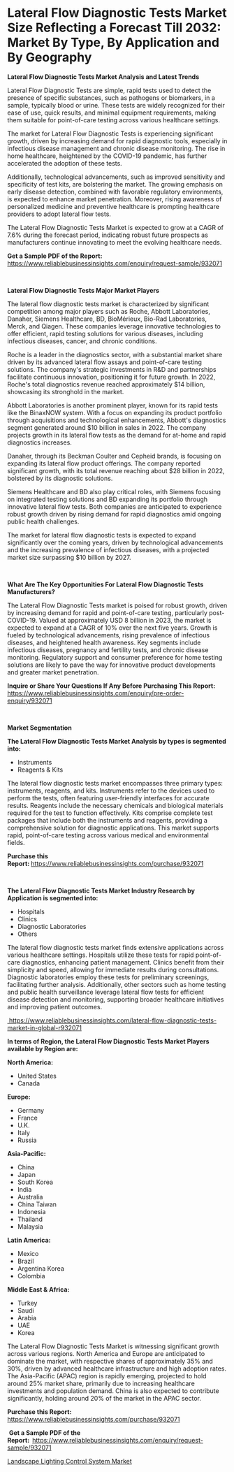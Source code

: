 <p><h1>Lateral Flow Diagnostic Tests Market Size Reflecting a Forecast Till 2032: Market By Type, By Application and By Geography</h1></p><p><strong>Lateral Flow Diagnostic Tests Market Analysis and Latest Trends</strong></p>
<p><p>Lateral Flow Diagnostic Tests are simple, rapid tests used to detect the presence of specific substances, such as pathogens or biomarkers, in a sample, typically blood or urine. These tests are widely recognized for their ease of use, quick results, and minimal equipment requirements, making them suitable for point-of-care testing across various healthcare settings. </p><p>The market for Lateral Flow Diagnostic Tests is experiencing significant growth, driven by increasing demand for rapid diagnostic tools, especially in infectious disease management and chronic disease monitoring. The rise in home healthcare, heightened by the COVID-19 pandemic, has further accelerated the adoption of these tests. </p><p>Additionally, technological advancements, such as improved sensitivity and specificity of test kits, are bolstering the market. The growing emphasis on early disease detection, combined with favorable regulatory environments, is expected to enhance market penetration. Moreover, rising awareness of personalized medicine and preventive healthcare is prompting healthcare providers to adopt lateral flow tests. </p><p>The Lateral Flow Diagnostic Tests Market is expected to grow at a CAGR of 7.6% during the forecast period, indicating robust future prospects as manufacturers continue innovating to meet the evolving healthcare needs.</p></p>
<p><strong>Get a Sample PDF of the Report:&nbsp;</strong> <a href="https://www.reliablebusinessinsights.com/enquiry/request-sample/932071?utm_campaign=2738&utm_medium=2&utm_source=Github&utm_content=ia&utm_term=21032025&utm_id=lateral-flow-diagnostic-tests">https://www.reliablebusinessinsights.com/enquiry/request-sample/932071</a></p>
<p>&nbsp;</p>
<p><strong>Lateral Flow Diagnostic Tests Major Market Players</strong></p>
<p><p>The lateral flow diagnostic tests market is characterized by significant competition among major players such as Roche, Abbott Laboratories, Danaher, Siemens Healthcare, BD, BioMérieux, Bio-Rad Laboratories, Merck, and Qiagen. These companies leverage innovative technologies to offer efficient, rapid testing solutions for various diseases, including infectious diseases, cancer, and chronic conditions.</p><p>Roche is a leader in the diagnostics sector, with a substantial market share driven by its advanced lateral flow assays and point-of-care testing solutions. The company's strategic investments in R&D and partnerships facilitate continuous innovation, positioning it for future growth. In 2022, Roche's total diagnostics revenue reached approximately $14 billion, showcasing its stronghold in the market.</p><p>Abbott Laboratories is another prominent player, known for its rapid tests like the BinaxNOW system. With a focus on expanding its product portfolio through acquisitions and technological enhancements, Abbott's diagnostics segment generated around $10 billion in sales in 2022. The company projects growth in its lateral flow tests as the demand for at-home and rapid diagnostics increases.</p><p>Danaher, through its Beckman Coulter and Cepheid brands, is focusing on expanding its lateral flow product offerings. The company reported significant growth, with its total revenue reaching about $28 billion in 2022, bolstered by its diagnostic solutions.</p><p>Siemens Healthcare and BD also play critical roles, with Siemens focusing on integrated testing solutions and BD expanding its portfolio through innovative lateral flow tests. Both companies are anticipated to experience robust growth driven by rising demand for rapid diagnostics amid ongoing public health challenges.</p><p>The market for lateral flow diagnostic tests is expected to expand significantly over the coming years, driven by technological advancements and the increasing prevalence of infectious diseases, with a projected market size surpassing $10 billion by 2027.</p></p>
<p>&nbsp;</p>
<p><strong>What Are The Key Opportunities For Lateral Flow Diagnostic Tests Manufacturers?</strong></p>
<p><p>The Lateral Flow Diagnostic Tests market is poised for robust growth, driven by increasing demand for rapid and point-of-care testing, particularly post-COVID-19. Valued at approximately USD 8 billion in 2023, the market is expected to expand at a CAGR of 10% over the next five years. Growth is fueled by technological advancements, rising prevalence of infectious diseases, and heightened health awareness. Key segments include infectious diseases, pregnancy and fertility tests, and chronic disease monitoring. Regulatory support and consumer preference for home testing solutions are likely to pave the way for innovative product developments and greater market penetration.</p></p>
<p><strong>Inquire or Share Your Questions If Any Before Purchasing This Report:</strong> <a href="https://www.reliablebusinessinsights.com/enquiry/pre-order-enquiry/932071?utm_campaign=2738&utm_medium=2&utm_source=Github&utm_content=ia&utm_term=21032025&utm_id=lateral-flow-diagnostic-tests">https://www.reliablebusinessinsights.com/enquiry/pre-order-enquiry/932071</a></p>
<p>&nbsp;</p>
<p><strong>Market Segmentation</strong></p>
<p><strong>The Lateral Flow Diagnostic Tests Market Analysis by types is segmented into:</strong></p>
<p><ul><li>Instruments</li><li>Reagents & Kits</li></ul></p>
<p><p>The lateral flow diagnostic tests market encompasses three primary types: instruments, reagents, and kits. Instruments refer to the devices used to perform the tests, often featuring user-friendly interfaces for accurate results. Reagents include the necessary chemicals and biological materials required for the test to function effectively. Kits comprise complete test packages that include both the instruments and reagents, providing a comprehensive solution for diagnostic applications. This market supports rapid, point-of-care testing across various medical and environmental fields.</p></p>
<p><strong>Purchase this Report:&nbsp;</strong><a href="https://www.reliablebusinessinsights.com/purchase/932071?utm_campaign=2738&utm_medium=2&utm_source=Github&utm_content=ia&utm_term=21032025&utm_id=lateral-flow-diagnostic-tests">https://www.reliablebusinessinsights.com/purchase/932071</a></p>
<p>&nbsp;</p>
<p><strong>The Lateral Flow Diagnostic Tests Market Industry Research by Application is segmented into:</strong></p>
<p><ul><li>Hospitals</li><li>Clinics</li><li>Diagnostic Laboratories</li><li>Others</li></ul></p>
<p><p>The lateral flow diagnostic tests market finds extensive applications across various healthcare settings. Hospitals utilize these tests for rapid point-of-care diagnostics, enhancing patient management. Clinics benefit from their simplicity and speed, allowing for immediate results during consultations. Diagnostic laboratories employ these tests for preliminary screenings, facilitating further analysis. Additionally, other sectors such as home testing and public health surveillance leverage lateral flow tests for efficient disease detection and monitoring, supporting broader healthcare initiatives and improving patient outcomes.</p></p>
<p><a href="https://www.reliablebusinessinsights.com/lateral-flow-diagnostic-tests-market-in-global-r932071?utm_campaign=2738&utm_medium=2&utm_source=Github&utm_content=ia&utm_term=21032025&utm_id=lateral-flow-diagnostic-tests">&nbsp;https://www.reliablebusinessinsights.com/lateral-flow-diagnostic-tests-market-in-global-r932071</a></p>
<p><strong>In terms of Region, the Lateral Flow Diagnostic Tests Market Players available by Region are:</strong></p>
<p>
    <p> <strong> North America: </strong>
        <ul>
            <li>United States</li>
            <li>Canada</li>
        </ul>
        </p> 
    <p> <strong> Europe: </strong>
        <ul>
            <li>Germany</li>
            <li>France</li>
            <li>U.K.</li>
            <li>Italy</li>
            <li>Russia</li>
        </ul>
        </p> 
    <p> <strong> Asia-Pacific: </strong>
        <ul>
            <li>China</li>
            <li>Japan</li>
            <li>South Korea</li>
            <li>India</li>
            <li>Australia</li>
            <li>China Taiwan</li>
            <li>Indonesia</li>
            <li>Thailand</li>
            <li>Malaysia</li>
        </ul>
        </p> 
    <p> <strong> Latin America: </strong>
        <ul>
            <li>Mexico</li>
            <li>Brazil</li>
            <li>Argentina Korea</li>
            <li>Colombia</li>
        </ul>
        </p> 
    <p> <strong> Middle East & Africa: </strong>
        <ul>
            <li>Turkey</li>
            <li>Saudi</li>
            <li>Arabia</li>
            <li>UAE</li>
            <li>Korea</li>
        </ul>
    </p>
    </p>
<p><p>The Lateral Flow Diagnostic Tests Market is witnessing significant growth across various regions. North America and Europe are anticipated to dominate the market, with respective shares of approximately 35% and 30%, driven by advanced healthcare infrastructure and high adoption rates. The Asia-Pacific (APAC) region is rapidly emerging, projected to hold around 25% market share, primarily due to increasing healthcare investments and population demand. China is also expected to contribute significantly, holding around 20% of the market in the APAC sector.</p></p>
<p><strong>Purchase this Report: </strong><a href="https://www.reliablebusinessinsights.com/purchase/932071?utm_campaign=2738&utm_medium=2&utm_source=Github&utm_content=ia&utm_term=21032025&utm_id=lateral-flow-diagnostic-tests">https://www.reliablebusinessinsights.com/purchase/932071</a></p>
<p>&nbsp;<strong>Get a Sample PDF of the Report:&nbsp;&nbsp;</strong><a href="https://www.reliablebusinessinsights.com/enquiry/request-sample/932071?utm_campaign=2738&utm_medium=2&utm_source=Github&utm_content=ia&utm_term=21032025&utm_id=lateral-flow-diagnostic-tests">https://www.reliablebusinessinsights.com/enquiry/request-sample/932071</a></p>
<p><strong></strong></p>
<p><p><a href="https://github.com/saaindosya/Market-Research-Report-List-1/blob/main/landscape-lighting-control-system-market.md?utm_campaign=2738&utm_medium=2&utm_source=Github&utm_content=ia&utm_term=21032025&utm_id=lateral-flow-diagnostic-tests">Landscape Lighting Control System Market</a></p></p>